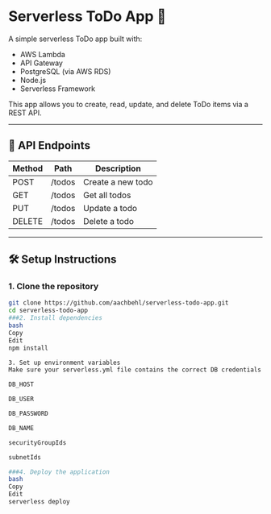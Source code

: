 # Serverless ToDo App 📝

A simple serverless ToDo app built with:
- AWS Lambda
- API Gateway
- PostgreSQL (via AWS RDS)
- Node.js
- Serverless Framework

This app allows you to create, read, update, and delete ToDo items via a REST API.

---

## 🚀 API Endpoints

| Method | Path     | Description        |
|--------|----------|--------------------|
| POST   | /todos   | Create a new todo  |
| GET    | /todos   | Get all todos      |
| PUT    | /todos   | Update a todo      |
| DELETE | /todos   | Delete a todo      |

---

## 🛠 Setup Instructions

### 1. Clone the repository

```bash
git clone https://github.com/aachbehl/serverless-todo-app.git
cd serverless-todo-app
###2. Install dependencies
bash
Copy
Edit
npm install

3. Set up environment variables
Make sure your serverless.yml file contains the correct DB credentials and VPC configuration:

DB_HOST

DB_USER

DB_PASSWORD

DB_NAME

securityGroupIds

subnetIds

###4. Deploy the application
bash
Copy
Edit
serverless deploy
